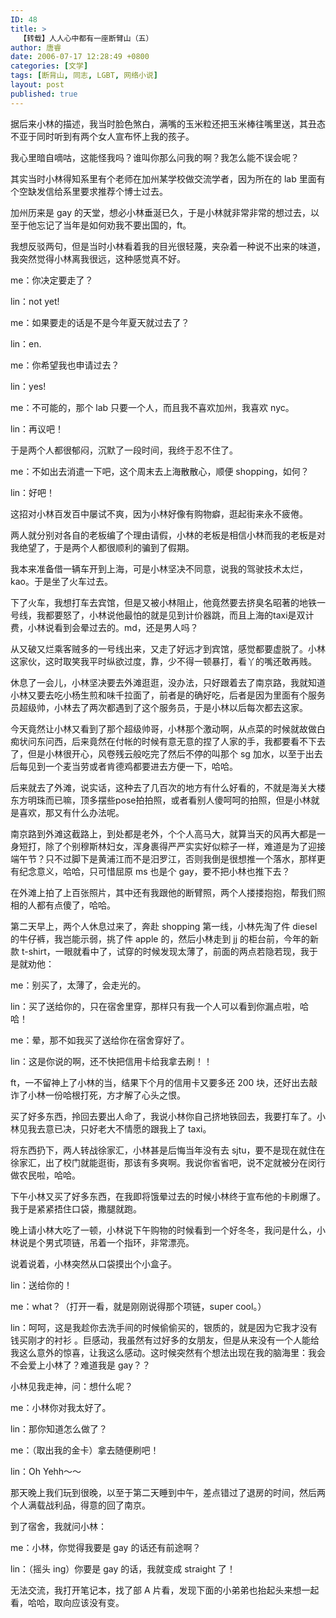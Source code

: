 ```yaml
---
ID: 48
title: >
  【转载】人人心中都有一座断臂山（五）
author: 唐睿
date: 2006-07-17 12:28:49 +0800
categories: [文学]
tags: [断背山, 同志, LGBT, 网络小说]
layout: post
published: true
---
```


据后来小林的描述，我当时脸色煞白，满嘴的玉米粒还把玉米棒往嘴里送，其丑态不亚于同时听到有两个女人宣布怀上我的孩子。

我心里暗自嘀咕，这能怪我吗？谁叫你那么问我的啊？我怎么能不误会呢？

其实当时小林得知系里有个老师在加州某学校做交流学者，因为所在的 lab 里面有个空缺发信给系里要求推荐个博士过去。

加州历来是 gay 的天堂，想必小林垂涎已久，于是小林就非常非常的想过去，以至于他忘记了当年是如何劝我不要出国的，ft。

我想反驳两句，但是当时小林看着我的目光很轻蔑，夹杂着一种说不出来的味道，我突然觉得小林离我很远，这种感觉真不好。

me：你决定要走了？

lin：not yet!

me：如果要走的话是不是今年夏天就过去了？

lin：en.

me：你希望我也申请过去？

lin：yes!

me：不可能的，那个 lab 只要一个人，而且我不喜欢加州，我喜欢 nyc。

lin：再议吧！

于是两个人都很郁闷，沉默了一段时间，我终于忍不住了。

me：不如出去消遣一下吧，这个周末去上海散散心，顺便 shopping，如何？

lin：好吧！

这招对小林百发百中屡试不爽，因为小林好像有购物癖，逛起街来永不疲倦。

两人就分别对各自的老板编了个理由请假，小林的老板是相信小林而我的老板是对我绝望了，于是两个人都很顺利的骗到了假期。

我本来准备借一辆车开到上海，可是小林坚决不同意，说我的驾驶技术太烂，kao。于是坐了火车过去。

下了火车，我想打车去宾馆，但是又被小林阻止，他竟然要去挤臭名昭著的地铁一号线，我都要怒了，小林说他最怕的就是见到计价器跳，而且上海的taxi是双计费，小林说看到会晕过去的。md，还是男人吗？

从又破又烂乘客贼多的一号线出来，又走了好远才到宾馆，感觉都要虚脱了。小林这家伙，这时取笑我平时纵欲过度，靠，少不得一顿暴打，看丫的嘴还敢再贱。

休息了一会儿，小林坚决要去外滩逛逛，没办法，只好跟着去了南京路，我就知道小林又要去吃小杨生煎和味千拉面了，前者是的确好吃，后者是因为里面有个服务员超级帅，小林去了两次都遇到了这个服务员，于是小林以后每次都去这家。

今天竟然让小林又看到了那个超级帅哥，小林那个激动啊，从点菜的时候就故做白痴状问东问西，后来竟然在付帐的时候有意无意的捏了人家的手，我都要看不下去了，但是小林很开心，风卷残云般吃完了然后不停的叫那个 sg 加水，以至于出去后每见到一个麦当劳或者肯德鸡都要进去方便一下，哈哈。

后来就去了外滩，说实话，这种去了几百次的地方有什么好看的，不就是海关大楼东方明珠而已嘛，顶多摆些pose拍拍照，或者看别人傻呵呵的拍照，但是小林就是喜欢，那又有什么办法呢。

南京路到外滩这截路上，到处都是老外，个个人高马大，就算当天的风再大都是一身短打，除了个别穆斯林妇女，浑身裹得严严实实好似粽子一样，难道是为了迎接端午节？只不过脚下是黄浦江而不是汨罗江，否则我倒是很想推一个落水，那样更有纪念意义，哈哈，只可惜屈原 ms 也是个 gay，要不把小林也推下去？

在外滩上拍了上百张照片，其中还有我跟他的断臂照，两个人搂搂抱抱，帮我们照相的人都有点傻了，哈哈。

第二天早上，两个人休息过来了，奔赴 shopping 第一线，小林先淘了件 diesel 的牛仔裤，我岂能示弱，挑了件 apple 的，然后小林走到 jj 的柜台前，今年的新款 t-shirt，一眼就看中了，试穿的时候发现太薄了，前面的两点若隐若现，我于是就劝他：

me：别买了，太薄了，会走光的。

lin：买了送给你的，只在宿舍里穿，那样只有我一个人可以看到你漏点啦，哈哈！

me：晕，那不如我买了送给你在宿舍穿好了。

lin：这是你说的啊，还不快把信用卡给我拿去刷！！

ft，一不留神上了小林的当，结果下个月的信用卡又要多还 200 块，还好出去敲诈了小林一份哈根打死，方才解了心头之恨。

买了好多东西，拎回去要出人命了，我说小林你自己挤地铁回去，我要打车了。小林见我去意已决，只好老大不情愿的跟我上了 taxi。

将东西扔下，两人转战徐家汇，小林甚是后悔当年没有去 sjtu，要不是现在就住在徐家汇，出了校门就能逛街，那该有多爽啊。我说你省省吧，说不定就被分在闵行做农民啦，哈哈。

下午小林又买了好多东西，在我即将饿晕过去的时候小林终于宣布他的卡刷爆了。我于是紧紧捂住口袋，撒腿就跑。

晚上请小林大吃了一顿，小林说下午购物的时候看到一个好冬冬，我问是什么，小林说是个男式项链，吊着一个指环，非常漂亮。

说着说着，小林突然从口袋摸出个小盒子。

lin：送给你的！

me：what？（打开一看，就是刚刚说得那个项链，super cool。）

lin：呵呵，这是我趁你去洗手间的时候偷偷买的，银质的，就是因为它我才没有钱买刚才的衬衫 。巨感动，我虽然有过好多的女朋友，但是从来没有一个人能给我这么意外的惊喜，让我这么感动。这时候突然有个想法出现在我的脑海里：我会不会爱上小林了？难道我是 gay？？

小林见我走神，问：想什么呢？

me：小林你对我太好了。

lin：那你知道怎么做了？

me：（取出我的金卡）拿去随便刷吧！

lin：Oh Yehh～～

那天晚上我们玩到很晚，以至于第二天睡到中午，差点错过了退房的时间，然后两个人满载战利品，得意的回了南京。

到了宿舍，我就问小林：

me：小林，你觉得我要是 gay 的话还有前途啊？

lin：（摇头 ing）你要是 gay 的话，我就变成 straight 了！

无法交流，我打开笔记本，找了部 A 片看，发现下面的小弟弟也抬起头来想一起看，哈哈，取向应该没有变。
